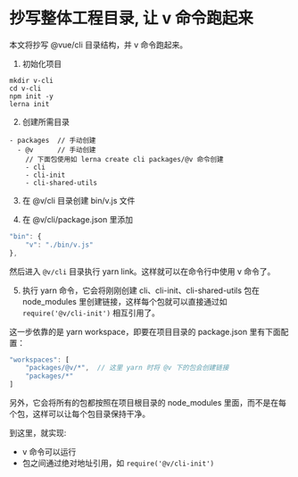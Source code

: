 # 抄写整体工程目录, 让 v 命令跑起来

本文将抄写 @vue/cli 目录结构，并 v 命令跑起来。

1. 初始化项目

```
mkdir v-cli
cd v-cli
npm init -y
lerna init
```

2. 创建所需目录

```
- packages  // 手动创建
  - @v      // 手动创建
    // 下面包使用如 lerna create cli packages/@v 命令创建
    - cli      
    - cli-init
    - cli-shared-utils
```

3. 在 @v/cli 目录创建 bin/v.js 文件

4. 在 @v/cli/package.json 里添加

```js
"bin": {
    "v": "./bin/v.js"
},
```

然后进入 `@v/cli` 目录执行 yarn link。这样就可以在命令行中使用 v 命令了。

5. 执行 yarn 命令，它会将刚刚创建 cli、cli-init、cli-shared-utils 包在 node_modules 里创建链接，这样每个包就可以直接通过如 `require('@v/cli-init')` 相互引用了。

这一步依靠的是 yarn workspace，即要在项目目录的 package.json 里有下面配置：

```js
"workspaces": [
    "packages/@v/*",  // 这里 yarn 时将 @v 下的包会创建链接
    "packages/*"
]
```

另外，它会将所有的包都按照在项目根目录的 node_modules 里面，而不是在每个包，这样可以让每个包目录保持干净。

到这里，就实现:

- v 命令可以运行
- 包之间通过绝对地址引用，如 `require('@v/cli-init')`